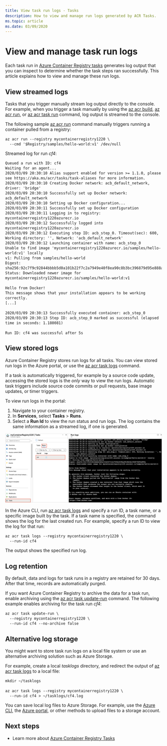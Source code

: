 ```yaml
---
title: View task run logs - Tasks
description: How to view and manage run logs generated by ACR Tasks.
ms.topic: article
ms.date: 03/09/2020
---
```


# View and manage task run logs

Each task run in [Azure Container Registry tasks](container-registry-tasks-overview.md) generates log output that you can inspect to determine whether the task steps ran successfully. This article explains how to view and manage these run logs.

## View streamed logs

Tasks that you trigger manually stream log output directly to the console. For example, when you trigger a task manually by using the [az acr build](/cli/azure/acr#az-acr-build), [az acr run](/cli/azure/acr#az-acr-run), or [az acr task run](/cli/azure/acr/task#az-acr-task-run) command, log output is streamed to the console. 

The following sample [az acr run](/cli/azure/acr#az-acr-run) command manually triggers running a container pulled from a registry:

```azurecli
az acr run --registry mycontainerregistry1220 \
  --cmd '$Registry/samples/hello-world:v1' /dev/null
```

Streamed log for run *cf4*:

```console
Queued a run with ID: cf4
Waiting for an agent...
2020/03/09 20:30:10 Alias support enabled for version >= 1.1.0, please see https://aka.ms/acr/tasks/task-aliases for more information.
2020/03/09 20:30:10 Creating Docker network: acb_default_network, driver: 'bridge'
2020/03/09 20:30:10 Successfully set up Docker network: acb_default_network
2020/03/09 20:30:10 Setting up Docker configuration...
2020/03/09 20:30:11 Successfully set up Docker configuration
2020/03/09 20:30:11 Logging in to registry: mycontainerregistry1220azurecr.io
2020/03/09 20:30:12 Successfully logged into mycontainerregistry1220azurecr.io
2020/03/09 20:30:12 Executing step ID: acb_step_0. Timeout(sec): 600, Working directory: '', Network: 'acb_default_network'
2020/03/09 20:30:12 Launching container with name: acb_step_0
Unable to find image 'mycontainerregistry1220azurecr.io/samples/hello-world:v1' locally
v1: Pulling from samples/hello-world
Digest: sha256:92c7f9c92844bbbb5d0a101b22f7c2a7949e40f8ea90c8b3bc396879d95e888a
Status: Downloaded newer image for mycontainerregistry1220azurecr.io/samples/hello-world:v1

Hello from Docker!
This message shows that your installation appears to be working correctly.
[...]

2020/03/09 20:30:13 Successfully executed container: acb_step_0
2020/03/09 20:30:13 Step ID: acb_step_0 marked as successful (elapsed time in seconds: 1.180081)

Run ID: cf4 was successful after 5s
```

## View stored logs 

Azure Container Registry stores run logs for all tasks. You can view stored run logs in the Azure portal, or use the [az acr task logs](/cli/azure/acr/task#az-acr-task-logs) command. 

If a task is automatically triggered, for example by a source code update, accessing the stored logs is the *only* way to view the run logs. Automatic task triggers include source code commits or pull requests, base image updates, or timer triggers.

To view run logs in the portal:

1. Navigate to your container registry.
1. In **Services**, select **Tasks** > **Runs**.
1. Select a **Run Id** to view the run status and run logs. The log contains the same information as a streamed log, if one is generated.

![View task run login portal](./media/container-registry-tasks-logs/portal-task-run-logs.png)

In the Azure CLI, run [az acr task logs](/cli/azure/acr/task#az-acr-task-logs) and specify a run ID, a task name, or a specific image built by the task. If a task name is specified, the command shows the log for the last created run. For example, specify a run ID to view the log for that run:

```azurecli
az acr task logs --registry mycontainerregistry1220 \
  --run-id cf4
```
The output shows the specified run log.

## Log retention

By default, data and logs for task runs in a registry are retained for 30 days. After that time, records are automatically purged. 

If you want Azure Container Registry to archive the data for a task run, enable archiving using the [az acr task update-run](/cli/azure/acr/task#az-acr-task-update-run) command. The following example enables archiving for the task run *cf4*:

```azurecli
az acr task update-run \
  --registry mycontainerregistry1220 \
  --run-id cf4 --no-archive false
```

## Alternative log storage

You might want to store task run logs on a local file system or use an alternative archiving solution such as Azure Storage.

For example, create a local *tasklogs* directory, and redirect the output of [az acr task logs](/cli/azure/acr/task#az-acr-task-logs) to a local file:

```azurecli
mkdir ~/tasklogs

az acr task logs --registry mycontainerregistry1220 \
  --run-id cf4 > ~/tasklogs/cf4.log
```

You can save local log files to Azure Storage. For example, use the [Azure CLI](../storage/blobs/storage-quickstart-blobs-cli.md), the [Azure portal](../storage/blobs/storage-quickstart-blobs-portal.md), or other methods to upload files to a storage account.


## Next steps

* Learn more about [Azure Container Registry Tasks](container-registry-tasks-overview.md)

<!-- LINKS - External -->
[base-alpine]: https://hub.docker.com/_/alpine/
[base-dotnet]: https://hub.docker.com/r/microsoft/dotnet/
[base-node]: https://hub.docker.com/_/node/
[base-windows]: https://hub.docker.com/r/microsoft/nanoserver/
[sample-archive]: https://github.com/Azure-Samples/acr-build-helloworld-node/archive/master.zip
[terms-of-use]: https://azure.microsoft.com/support/legal/preview-supplemental-terms/

<!-- LINKS - Internal -->
[azure-cli]: /cli/azure/install-azure-cli
[az-acr-build]: /cli/azure/acr#az-acr-build
[az-acr-pack-build]: /cli/azure/acr/pack#az-acr-pack-build
[az-acr-task]: /cli/azure/acr/task
[az-acr-task-create]: /cli/azure/acr/task#az-acr-task-create
[az-acr-task-run]: /cli/azure/acr/task#az-acr-task-run
[az-acr-task-update]: /cli/azure/acr/task#az-acr-task-update
[az-login]: /cli/azure/reference-index#az-login
[az-login-service-principal]: /cli/azure/authenticate-azure-cli

<!-- IMAGES -->
[quick-build-01-fork]: ./media/container-registry-tutorial-quick-build/quick-build-01-fork.png
[quick-build-02-browser]: ./media/container-registry-tutorial-quick-build/quick-build-02-browser.png
